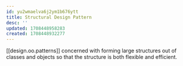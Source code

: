 ```yaml
---
id: yu2wmaelva6j2ym1b676ytt
title: Structural Design Pattern
desc: ''
updated: 1708448958283
created: 1708448932277
---
```


[[design.oo.patterns]] concerned with forming large structures out of classes and objects so that the structure is both flexible and efficient.